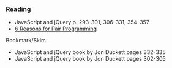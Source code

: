 ### Reading
- JavaScript and jQuery p. 293-301, 306-331, 354-357
- [6 Reasons for Pair Programming](https://www.codefellows.org/blog/6-reasons-for-pair-programming/)

Bookmark/Skim
- JavaScript and jQuery book by Jon Duckett pages 332-335
- JavaScript and jQuery book by Jon Duckett pages 302-305